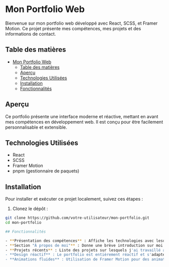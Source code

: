 # Mon Portfolio Web

Bienvenue sur mon portfolio web développé avec React, SCSS, et Framer Motion. Ce projet présente mes compétences, mes projets et des informations de contact.

## Table des matières

- [Mon Portfolio Web](#mon-portfolio-web)
  - [Table des matières](#table-des-matières)
  - [Aperçu](#aperçu)
  - [Technologies Utilisées](#technologies-utilisées)
  - [Installation](#installation)
  - [Fonctionnalités](#fonctionnalités)

## Aperçu

Ce portfolio présente une interface moderne et réactive, mettant en avant mes compétences en développement web. Il est conçu pour être facilement personnalisable et extensible.

## Technologies Utilisées

- React
- SCSS
- Framer Motion
- pnpm (gestionnaire de paquets)

## Installation

Pour installer et exécuter ce projet localement, suivez ces étapes :

1. Clonez le dépôt :

```bash
git clone https://github.com/votre-utilisateur/mon-portfolio.git
cd mon-portfolio

## Fonctionnalités

- **Présentation des compétences** : Affiche les technologies avec lesquelles je travaille, avec des logos animés.
- **Section "À propos de moi"** : Donne une brève introduction sur moi et ma passion pour le développement web.
- **Projets récents** : Liste des projets sur lesquels j'ai travaillé avec des liens pour en savoir plus.
- **Design réactif** : Le portfolio est entièrement réactif et s'adapte à tous les types d'écrans.
- **Animations fluides** : Utilisation de Framer Motion pour des animations dynamiques et fluides.
